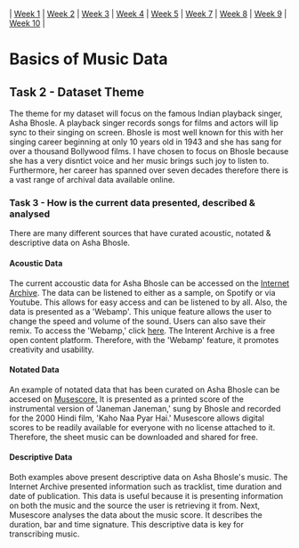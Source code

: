 | [Week 1](https://2258255m-dina-madan.github.io/MCA-2020/) | [Week 2](https://2258255m-dina-madan.github.io/MCA-2020/Labs/week2/week2.html/) | [Week 3](https://2258255m-dina-madan.github.io/MCA-2020/Labs/week3/week3.html) | [Week 4](https://2258255m-dina-madan.github.io/MCA-2020/Labs/week4/week4.html) | [Week 5](https://2258255m-dina-madan.github.io/MCA-2020/Labs/week5/week5.html) | [Week 7](https://2258255m-dina-madan.github.io/MCA-2020/Labs/week7/week7.html) | [Week 8](https://2258255m-dina-madan.github.io/MCA-2020/Labs/week8/week8.html) | [Week 9](https://2258255m-dina-madan.github.io/MCA-2020/Labs/week9/week9.html) | [Week 10](https://2258255m-dina-madan.github.io/MCA-2020/Labs/week10/week10.html) |                                                                                                                                                                                                                                        

# Basics of Music Data
## Task 2 - Dataset Theme
The theme for my dataset will focus on the famous Indian playback singer, Asha Bhosle. A playback singer records songs for films and actors will lip sync to their
  singing on screen. Bhosle is most well known for this with her singing career beginning at only 10 years old in 1943 and she has sang for over a thousand Bollywood films.
  I have chosen to focus on Bhosle because she has a very disntict voice and her music brings such joy to listen to. Furthermore, her career has spanned over seven 
  decades therefore there is a vast range of archival data available online.

### Task 3 - How is the current data presented, described & analysed
There are many different sources that have curated acoustic, notated & descriptive data on Asha Bhosle.
  
  #### Acoustic Data
  The current accoustic data for Asha Bhosle can be accessed on the <a href="https://archive.org/details/cd_the-rough-guide-to-bollywood-legends-asha_asha-bhosle">
  Internet Archive</a>. The data can be listened to either as a sample, on Spotify or via Youtube. This allows for easy access and can be listened to by all.
  Also, the data is presented as a 'Webamp'. This unique feature allows the user to change the speed and volume of the sound. Users can also save their remix.
  To access the 'Webamp,' click <a href="https://archive.org/details/cd_the-rough-guide-to-bollywood-legends-asha_asha-bhosle?&webamp=1">here</a>. The Interent Archive 
  is a free open content platform. Therefore, with the 'Webamp' feature, it promotes creativity and usability.
  
  #### Notated Data
  An example of notated data that has been curated on Asha Bhosle can be accesed on <a href="https://musescore.com/user/8458661/scores/1939491">Musescore.</a>
  It is presented as a printed score of the instrumental version of 'Janeman Janeman,' sung by Bhosle and recorded for the 2000 Hindi film, 'Kaho Naa Pyar Hai.' 
  Musescore allows digital scores to be readily available for everyone with no license attached to it. Therefore, the sheet music can be downloaded and shared
  for free.
  
  #### Descriptive Data
  Both examples above present descriptive data on Asha Bhosle's music. The Internet Archive presented information such as tracklist, time duration and date of
  publication. This data is useful because it is presenting information on both the music and the source the user is retrieving it from. Next, Musescore analyses
  the data about the music score. It describes the duration, bar and time signature. This descriptive data is key for transcribing music.<p>
  
